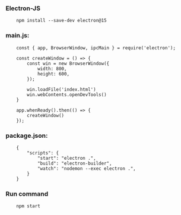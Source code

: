 ### Electron-JS

		npm install --save-dev electron@15

### main.js:
		const { app, BrowserWindow, ipcMain } = require('electron');
		
		const createWindow = () => {
			const win = new BrowserWindow({
				width: 800,
				height: 600,
			});
				
			win.loadFile('index.html')
			win.webContents.openDevTools()
        }

		app.whenReady().then(() => {
			createWindow()
		});

### package.json:

		{
			"scripts": {
				"start": "electron .",
				"build": "electron-builder",
				"watch": "nodemon --exec electron .",
			}
		}

### Run command

		npm start